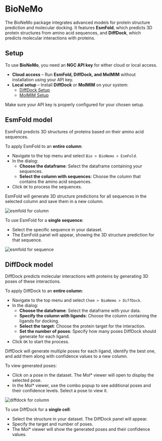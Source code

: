 # BioNeMo

The BioNeMo package integrates advanced models for protein structure prediction and molecular docking. It features **EsmFold**, which predicts 3D protein structures from amino acid sequences, and **DiffDock**, which predicts molecular interactions with proteins.

## Setup  

To use **BioNeMo**, you need an **NGC API key** for either cloud or local access. 

- **Cloud access** – Run **EsmFold, DiffDock, and MolMIM** without installation using your API key.  
- **Local setup** – Install **DiffDock** or **MolMIM** on your system:  
  - [DiffDock Setup](https://docs.nvidia.com/nim/bionemo/diffdock/latest/getting-started.html)  
  - [MolMIM Setup](https://docs.nvidia.com/nim/bionemo/molmim/latest/quickstart-guide.html)  

Make sure your API key is properly configured for your chosen setup.

## EsmFold model

EsmFold predicts 3D structures of proteins based on their amino acid sequences.

To apply EsmFold to an **entire column**:
* Navigate to the top menu and select `Bio > BioNemo > EsmFold`.
* In the dialog:
  - **Choose the dataframe**: Select the dataframe containing your sequences.
  - **Select the column with sequences**: Choose the column that contains the amino acid sequences.
* Click `OK` to process the sequences.

EsmFold will generate 3D structure predictions for all sequences in the selected column and save them in a new column.

![esmfold for column](./help/EsmFold-column.png)

To use EsmFold for a **single sequence**:
* Select the specific sequence in your dataset.
* The EsmFold panel will appear, showing the 3D structure prediction for that sequence.

![esmfold for sequence](./help/EsmFold-cell.gif)

## DiffDock model

DiffDock predicts molecular interactions with proteins by generating 3D poses of these interactions.

To apply DiffDock to an **entire column**:
* Navigate to the top menu and select `Chem > BioNemo > DiffDock`.
* In the dialog:
  - **Choose the dataframe**: Select the dataframe with your data.
  - **Specify the column with ligands**: Choose the column containing the ligands for docking.
  - **Select the target**: Choose the protein target for the interaction.
  - **Set the number of poses**: Specify how many poses DiffDock should generate for each ligand.
* Click `OK` to start the process.

DiffDock will generate multiple poses for each ligand, identify the best one, and add them along with confidence values to a new column.

To view generated poses:
* Click on a pose in the dataset. The Mol* viewer will open to display the selected pose.
* In the Mol* viewer, use the combo popup to see additional poses and their confidence levels. Select a pose to view it.

![diffdock for column](./help/DiffDock-column.gif)

To use DiffDock for a **single cell**:
* Select the structure in your dataset. The DiffDock panel will appear.
* Specify the target and number of poses.
* The Mol* viewer will show the generated poses and their confidence values.